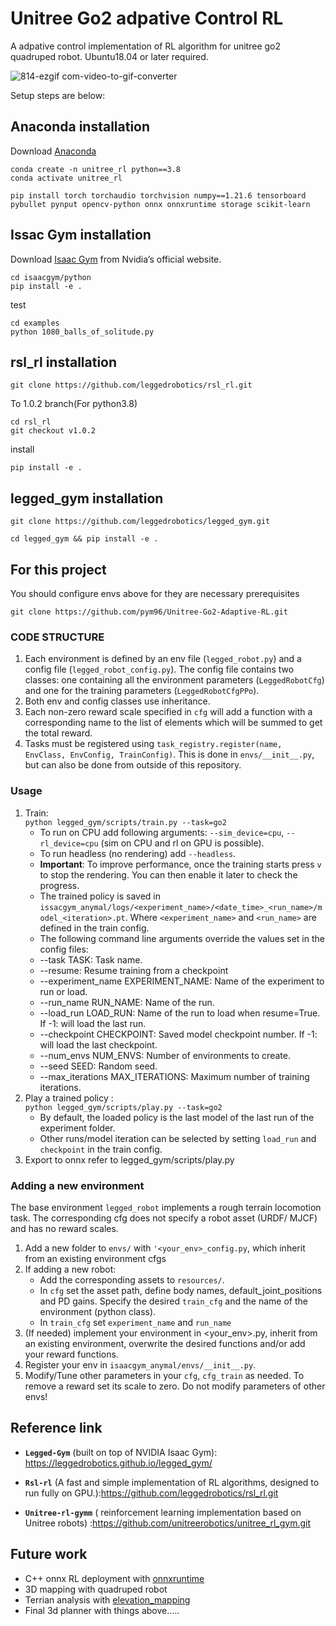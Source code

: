 # Unitree Go2 adpative Control RL

A adpative control implementation of RL algorithm for unitree go2 quadruped robot. Ubuntu18.04 or later required.

![814-ezgif com-video-to-gif-converter](https://github.com/user-attachments/assets/186bece2-4a38-41b8-bb13-f0847ca28e86)


Setup steps are below:

## Anaconda installation 

Download [Anaconda](https://www.anaconda.com/docs/getting-started/anaconda/install#linux-installer)


```
conda create -n unitree_rl python==3.8 
conda activate unitree_rl
```

```
pip install torch torchaudio torchvision numpy==1.21.6 tensorboard pybullet pynput opencv-python onnx onnxruntime storage scikit-learn
```

## Issac Gym installation 

Download [Isaac Gym](https://developer.nvidia.com/isaac-gym) from Nvidia’s official website.

```
cd isaacgym/python
pip install -e .
```

test
```
cd examples
python 1080_balls_of_solitude.py
```

## rsl_rl installation
```
git clone https://github.com/leggedrobotics/rsl_rl.git
```

To 1.0.2 branch(For python3.8)
```
cd rsl_rl
git checkout v1.0.2
```

install
```
pip install -e .
```

## legged_gym installation
```
git clone https://github.com/leggedrobotics/legged_gym.git
```

```
cd legged_gym && pip install -e .
```


## For this project 
You should configure envs above for they are necessary prerequisites
```
git clone https://github.com/pym96/Unitree-Go2-Adaptive-RL.git
```


### CODE STRUCTURE ###
1. Each environment is defined by an env file (`legged_robot.py`) and a config file (`legged_robot_config.py`). The config file contains two classes: one containing  all the environment parameters (`LeggedRobotCfg`) and one for the training parameters (`LeggedRobotCfgPPo`).  
2. Both env and config classes use inheritance.  
3. Each non-zero reward scale specified in `cfg` will add a function with a corresponding name to the list of elements which will be summed to get the total reward.  
4. Tasks must be registered using `task_registry.register(name, EnvClass, EnvConfig, TrainConfig)`. This is done in `envs/__init__.py`, but can also be done from outside of this repository.  

### Usage ###
1. Train:  
  ```python legged_gym/scripts/train.py --task=go2 ```
    -  To run on CPU add following arguments: `--sim_device=cpu`, `--rl_device=cpu` (sim on CPU and rl on GPU is possible).
    -  To run headless (no rendering) add `--headless`.
    - **Important**: To improve performance, once the training starts press `v` to stop the rendering. You can then enable it later to check the progress.
    - The trained policy is saved in `issacgym_anymal/logs/<experiment_name>/<date_time>_<run_name>/model_<iteration>.pt`. Where `<experiment_name>` and `<run_name>` are defined in the train config.
    -  The following command line arguments override the values set in the config files:
     - --task TASK: Task name.
     - --resume:   Resume training from a checkpoint
     - --experiment_name EXPERIMENT_NAME: Name of the experiment to run or load.
     - --run_name RUN_NAME:  Name of the run.
     - --load_run LOAD_RUN:   Name of the run to load when resume=True. If -1: will load the last run.
     - --checkpoint CHECKPOINT:  Saved model checkpoint number. If -1: will load the last checkpoint.
     - --num_envs NUM_ENVS:  Number of environments to create.
     - --seed SEED:  Random seed.
     - --max_iterations MAX_ITERATIONS:  Maximum number of training iterations.
2. Play a trained policy :  
```python legged_gym/scripts/play.py --task=go2```
    - By default, the loaded policy is the last model of the last run of the experiment folder.
    - Other runs/model iteration can be selected by setting `load_run` and `checkpoint` in the train config.
3. Export to onnx
   refer to legged_gym/scripts/play.py

### Adding a new environment ###
The base environment `legged_robot` implements a rough terrain locomotion task. The corresponding cfg does not specify a robot asset (URDF/ MJCF) and has no reward scales. 

1. Add a new folder to `envs/` with `'<your_env>_config.py`, which inherit from an existing environment cfgs  
2. If adding a new robot:
    - Add the corresponding assets to `resources/`.
    - In `cfg` set the asset path, define body names, default_joint_positions and PD gains. Specify the desired `train_cfg` and the name of the environment (python class).
    - In `train_cfg` set `experiment_name` and `run_name`
3. (If needed) implement your environment in <your_env>.py, inherit from an existing environment, overwrite the desired functions and/or add your reward functions.
4. Register your env in `isaacgym_anymal/envs/__init__.py`.
5. Modify/Tune other parameters in your `cfg`, `cfg_train` as needed. To remove a reward set its scale to zero. Do not modify parameters of other envs!

## Reference link
* **`Legged-Gym`** (built on top of NVIDIA Isaac Gym): https://leggedrobotics.github.io/legged_gym/

* **`Rsl-rl`** (A fast and simple implementation of RL algorithms, designed to run fully on GPU.):https://github.com/leggedrobotics/rsl_rl.git


* **`Unitree-rl-gymm`** ( reinforcement learning implementation based on Unitree robots) :https://github.com/unitreerobotics/unitree_rl_gym.git

## Future work
- C++ onnx RL deployment with [onnxruntime](https://github.com/microsoft/onnxruntime.git)
- 3D mapping with quadruped robot
- Terrian analysis with [elevation_mapping](https://github.com/ANYbotics/elevation_mapping.git)
- Final 3d planner with things above.....
